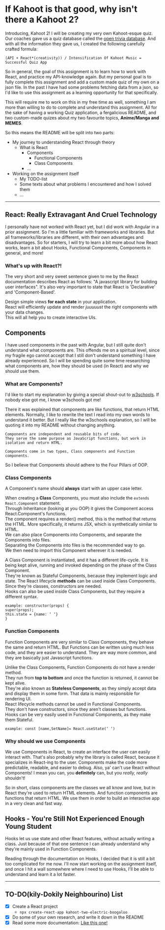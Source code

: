 # If Kahoot is that good, why isn't there a Kahoot 2?
Introducing, Kahoot 2!
I will be creating my very own Kahoot-esque quiz.
Our coaches gave us a quiz database called the [open trivia database](https://opentdb.com/).
And with all the information they gave us, I created the following carefully crafted formula:
````
(API + React*(creativity)) / Intensification Of Kahoot Music = Successful Quiz App
````

So in general, the goal of this assignment is to learn how to work with React, and practice my API-knowledge again.
But my personal goal is to fully complete this assignment and add a custom made quiz of my own on a json file.
In the past I have had some problems fetching data from a json, so I'd like to use this assignment as a learning opportunity for that specifically.

This will require me to work on this in my free time as well, something I am more than willing to do to complete and understand this assignment.
All for the sake of having a working Quiz application, a fergalicious README, and two custom-made quizes about my two favourite topics, **Anime/Manga and MEMES**.

So this means the README will be split into two parts:
* My journey to understanding React through theory
  * What is React
    * Components
      * Functional Components
      * Class Components
    * ...
* Working on the assignment itself
  * My TODO-list
  * Some texts about what problems I encountered and how I solved them
  * ...

---

## React: Really Extravagant And Cruel Technology
I personally have not worked with React yet, but I did work with Angular in a prior assignment.
So I'm a little familiar with frameworks and libraries.
But all frameworks/libraries are different, with their own advantages and disadvantages.
So for starters, I will try to learn a bit more about how React works, learn a bit about Hooks, Functional Components, Components in general, and more!

### What's up with React?!
The very short and very sweet sentence given to me by the React documentation describes React as follows: "A javascript library for building user interfaces".
It's also very important to state that React is 'Declarative' and 'Component-Based'.

Design simple views **for each state**  in your application. <br>
React will efficiently update and render *juuuuust* the right components with your data changes. <br>
This will all help you to create interactive UIs.

## Components
I have used components in the past with Angular, but I still quite don't understand what components are.
This offends me on a spiritual level, since my fragile ego cannot accept that I still don't understand something I have already experienced.
So I will be spending quite some time researching what components are, how they should be used (in React) and why we should use them.

### What are Components?
I'd like to start my explanation by giving a special shout-out to [w3schools](https://www.w3schools.com/react/react_components.asp).
If nobody else got me, I know w3schools got me!

There it was explained that components are like functions, that return HTML elements.
Normally, I like to rewrite the text I read into my own words to understand it better.
But I really like the w3schools explanation, so I will be quoting it into my README without changing anything.

````
Components are independent and reusable bits of code.
They serve the same purpose as JavaScript functions, but work in isolation and return HTML.

Components come in two types, Class components and Function components.
````

So I believe that Components should adhere to the Four Pillars of OOP.

### Class Components
A Component's name should **always** start with an upper case letter. <br>

When creating a **Class** Components, you must also include the <code>extends React.Component</code> statement.<br>
Through Inheritance (looking at you OOP) it gives the Component access React.Component's functions.<br>
The component requires a render() method, this is the method that returns the HTML.
More specifically, it returns JSX, which is synthetically similar to HTML.<br>
We can also place Components into Components, and separate the Components into files.<br>
Separating the Components into files is the recommended way to go.<br>
We then need to import this Component wherever it is needed. <br>

A Class Component is instantiated, and it has a different life-cycle.
It is being kept alive, running and invoked depending on the phase of the Class Component. <br>
They're known as Stateful Components, because they implement logic and state.
The React lifecycle **methods** can be used inside Class Components. <br>
Since they're classes, constructors are needed. <br>
Hooks can also be used inside Class Components, but they require a different syntax.

````
example: constructor(props) {
super(props);
this.state = {name: ‘ ‘}
}
````

### Function Components
Function Components are very similar to Class Components, they behave the same and return HTML.
But Functions can be written using much less code, and they are easier to understand.
They are way more common, and they are basically just Javascript functions.

Unlike the Class Components, Function Components do not have a render method. <br>
They run from **top to bottom** and once the function is returned, it cannot be kept alive. <br>
They're also known as **Stateless Components**, as they simply accept data and display them in some form.
That data is mainly responsible for rendering UI. <br>
React lifecycle methods cannot be used in Functional Components. <br>
They don't have constructors, since they aren't classes but functions. <br>
Hooks can be very easily used in Functional Components, as they make them Stateful.
````
example: const [name,SetName]= React.useState(‘ ‘)
````

### Why should we use Components
We use Components in React, to create an interface the user can easily interact with.
That's also probably why the library is called React, because it specializes in React-ing to the user.
Components make the code more predictable, readable, and easier to debug.
Also, ya' can't use React without Components!
I mean you can, you **definitely** can, but you *really, really* shouldn't!

So in short, class components are the classes we all know and love, but in React they're used to return HTML elements.
And function components are functions that return HTML.
We use them in order to build an interactive app in a very clean and fast way.

## Hooks - You're Still Not Experienced Enough Young Student
Hooks let us use state and other React features, without actually writing a class.
Just because of that one sentence I can already understand why they're mainly used in Function Components.

Reading through the documentation on Hooks, I decided that it is still a bit too complicated for me now.
I'll now start working on the assignment itself, and once I hit a wall somewhere where I need to use Hooks, I'll be able to understand and learn it a lot faster.

---

## TO-DO(kily-Dokily Neighbourino) List

- [x] Create a React project
  - <code>npx create-react-app kahoot-two-electric-boogaloo</code>
- [x] Do some of your own research, and write it down in the README
- [x] Read some more documentation: [Like this one!](https://reactjs.org/docs/getting-started.html)
